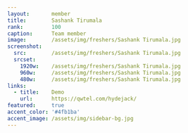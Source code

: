 ```yaml
---
layout:       member
title:        Sashank Tirumala
rank:         100
caption:      Team member
image:        /assets/img/freshers/Sashank Tirumala.jpg
screenshot:
  src:        /assets/img/freshers/Sashank Tirumala.jpg
  srcset:
    1920w:    /assets/img/freshers/Sashank Tirumala.jpg
    960w:     /assets/img/freshers/Sashank Tirumala.jpg
    480w:     /assets/img/freshers/Sashank Tirumala.jpg
links:
  - title:    Demo
    url:      https://qwtel.com/hydejack/
featured:     true
accent_color: '#4fb1ba'
accent_image: /assets/img/sidebar-bg.jpg
---
```


